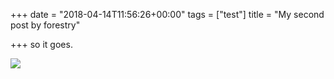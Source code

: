 +++
date = "2018-04-14T11:56:26+00:00"
tags = ["test"]
title = "My second post by forestry"

+++
so it goes.

![](/uploads/2018/04/14/1424296626744.jpg)
